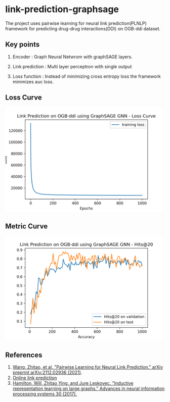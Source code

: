 # link-prediction-graphsage

The project uses pairwise learning for neural link prediction(PLNLP) framework for predicting drug-drug interactions(DDI) on OGB-ddi dataset.

## Key points
1. Encoder : Graph Neural Netwrom with graphSAGE layers.

2. Link prediction : Multi layer perceptron with single output

3. Loss function : Instead of minimizing cross entropy loss the framework minimizes auc loss.


## Loss Curve
<img src="img/loss-curve-ddi.png" width="500"/>


## Metric Curve
<img src="img/Hits@20-curve-ddi.png" width="500"/>

## References
1. [Wang, Zhitao, et al. "Pairwise Learning for Neural Link Prediction." arXiv preprint arXiv:2112.02936 (2021)](https://arxiv.org/pdf/2112.02936.pdf).
2. [Online link prediction](https://medium.com/stanford-cs224w/online-link-prediction-with-graph-neural-networks-46c1054f2aa4)
3. [Hamilton, Will, Zhitao Ying, and Jure Leskovec. "Inductive representation learning on large graphs." Advances in neural information processing systems 30 (2017).](https://proceedings.neurips.cc/paper/2017/hash/5dd9db5e033da9c6fb5ba83c7a7ebea9-Abstract.html)



